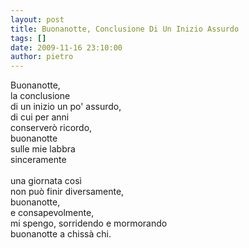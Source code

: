 ```yaml
---
layout: post
title: Buonanotte, Conclusione Di Un Inizio Assurdo
tags: []
date: 2009-11-16 23:10:00
author: pietro
---
```

Buonanotte,<br/>la conclusione<br/>di un inizio un po' assurdo,<br/>di cui per anni<br/>conserverò ricordo,<br/>buonanotte<br/>sulle mie labbra<br/>sinceramente<br/><br/>una giornata così<br/>non può finir diversamente,<br/>buonanotte,<br/>e consapevolmente,<br/>mi spengo, sorridendo e mormorando<br/>buonanotte a chissà chi.
